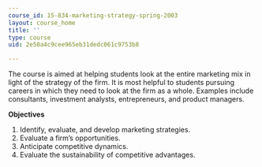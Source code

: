 ```yaml
---
course_id: 15-834-marketing-strategy-spring-2003
layout: course_home
title: ''
type: course
uid: 2e50a4c9cee965eb31dedc061c9753b8

---
```

The course is aimed at helping students look at the entire marketing mix in light of the strategy of the firm. It is most helpful to students pursuing careers in which they need to look at the firm as a whole. Examples include consultants, investment analysts, entrepreneurs, and product managers.

**Objectives**

1.  Identify, evaluate, and develop marketing strategies.
2.  Evaluate a firm’s opportunities.
3.  Anticipate competitive dynamics.
4.  Evaluate the sustainability of competitive advantages.
